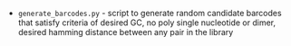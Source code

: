 * `generate_barcodes.py` - script to generate random candidate barcodes that satisfy criteria of desired GC, no poly single nucleotide or dimer, desired hamming distance between any pair in the library
